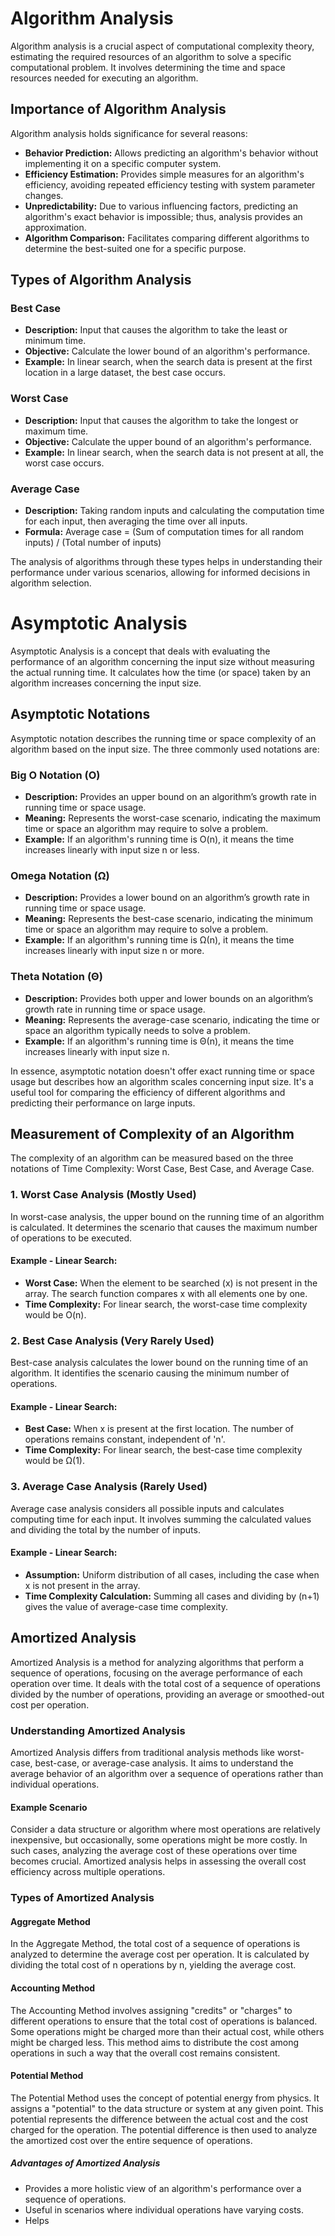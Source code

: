 # Algorithm Analysis

Algorithm analysis is a crucial aspect of computational complexity theory, estimating the required resources of an algorithm to solve a specific computational problem. It involves determining the time and space resources needed for executing an algorithm.

## Importance of Algorithm Analysis

Algorithm analysis holds significance for several reasons:
- **Behavior Prediction:** Allows predicting an algorithm's behavior without implementing it on a specific computer system.
- **Efficiency Estimation:** Provides simple measures for an algorithm's efficiency, avoiding repeated efficiency testing with system parameter changes.
- **Unpredictability:** Due to various influencing factors, predicting an algorithm's exact behavior is impossible; thus, analysis provides an approximation.
- **Algorithm Comparison:** Facilitates comparing different algorithms to determine the best-suited one for a specific purpose.

## Types of Algorithm Analysis

### Best Case
- **Description:** Input that causes the algorithm to take the least or minimum time.
- **Objective:** Calculate the lower bound of an algorithm's performance.
- **Example:** In linear search, when the search data is present at the first location in a large dataset, the best case occurs.

### Worst Case
- **Description:** Input that causes the algorithm to take the longest or maximum time.
- **Objective:** Calculate the upper bound of an algorithm's performance.
- **Example:** In linear search, when the search data is not present at all, the worst case occurs.

### Average Case
- **Description:** Taking random inputs and calculating the computation time for each input, then averaging the time over all inputs.
- **Formula:** Average case = (Sum of computation times for all random inputs) / (Total number of inputs)

The analysis of algorithms through these types helps in understanding their performance under various scenarios, allowing for informed decisions in algorithm selection.


# Asymptotic Analysis

Asymptotic Analysis is a concept that deals with evaluating the performance of an algorithm concerning the input size without measuring the actual running time. It calculates how the time (or space) taken by an algorithm increases concerning the input size.

## Asymptotic Notations

Asymptotic notation describes the running time or space complexity of an algorithm based on the input size. The three commonly used notations are:

### Big O Notation (O)
- **Description:** Provides an upper bound on an algorithm’s growth rate in running time or space usage.
- **Meaning:** Represents the worst-case scenario, indicating the maximum time or space an algorithm may require to solve a problem.
- **Example:** If an algorithm's running time is O(n), it means the time increases linearly with input size n or less.

### Omega Notation (Ω)
- **Description:** Provides a lower bound on an algorithm’s growth rate in running time or space usage.
- **Meaning:** Represents the best-case scenario, indicating the minimum time or space an algorithm may require to solve a problem.
- **Example:** If an algorithm's running time is Ω(n), it means the time increases linearly with input size n or more.

### Theta Notation (Θ)
- **Description:** Provides both upper and lower bounds on an algorithm’s growth rate in running time or space usage.
- **Meaning:** Represents the average-case scenario, indicating the time or space an algorithm typically needs to solve a problem.
- **Example:** If an algorithm's running time is Θ(n), it means the time increases linearly with input size n.

In essence, asymptotic notation doesn't offer exact running time or space usage but describes how an algorithm scales concerning input size. It's a useful tool for comparing the efficiency of different algorithms and predicting their performance on large inputs.


## Measurement of Complexity of an Algorithm

The complexity of an algorithm can be measured based on the three notations of Time Complexity: Worst Case, Best Case, and Average Case.

### 1. Worst Case Analysis (Mostly Used)

In worst-case analysis, the upper bound on the running time of an algorithm is calculated. It determines the scenario that causes the maximum number of operations to be executed. 
#### Example - Linear Search:
- **Worst Case:** When the element to be searched (x) is not present in the array. The search function compares x with all elements one by one.
- **Time Complexity:** For linear search, the worst-case time complexity would be O(n).

### 2. Best Case Analysis (Very Rarely Used)

Best-case analysis calculates the lower bound on the running time of an algorithm. It identifies the scenario causing the minimum number of operations.
#### Example - Linear Search:
- **Best Case:** When x is present at the first location. The number of operations remains constant, independent of 'n'.
- **Time Complexity:** For linear search, the best-case time complexity would be Ω(1).

### 3. Average Case Analysis (Rarely Used)

Average case analysis considers all possible inputs and calculates computing time for each input. It involves summing the calculated values and dividing the total by the number of inputs.
#### Example - Linear Search:
- **Assumption:** Uniform distribution of all cases, including the case when x is not present in the array.
- **Time Complexity Calculation:** Summing all cases and dividing by (n+1) gives the value of average-case time complexity.

## Amortized Analysis

Amortized Analysis is a method for analyzing algorithms that perform a sequence of operations, focusing on the average performance of each operation over time. It deals with the total cost of a sequence of operations divided by the number of operations, providing an average or smoothed-out cost per operation.

### Understanding Amortized Analysis

Amortized Analysis differs from traditional analysis methods like worst-case, best-case, or average-case analysis. It aims to understand the average behavior of an algorithm over a sequence of operations rather than individual operations.

#### Example Scenario

Consider a data structure or algorithm where most operations are relatively inexpensive, but occasionally, some operations might be more costly. In such cases, analyzing the average cost of these operations over time becomes crucial. Amortized analysis helps in assessing the overall cost efficiency across multiple operations.

### Types of Amortized Analysis

#### Aggregate Method

In the Aggregate Method, the total cost of a sequence of operations is analyzed to determine the average cost per operation. It is calculated by dividing the total cost of n operations by n, yielding the average cost.

#### Accounting Method

The Accounting Method involves assigning "credits" or "charges" to different operations to ensure that the total cost of operations is balanced. Some operations might be charged more than their actual cost, while others might be charged less. This method aims to distribute the cost among operations in such a way that the overall cost remains consistent.

#### Potential Method

The Potential Method uses the concept of potential energy from physics. It assigns a "potential" to the data structure or system at any given point. This potential represents the difference between the actual cost and the cost charged for the operation. The potential difference is then used to analyze the amortized cost over the entire sequence of operations.

##### Advantages of Amortized Analysis

- Provides a more holistic view of an algorithm's performance over a sequence of operations.
- Useful in scenarios where individual operations have varying costs.
- Helps 
